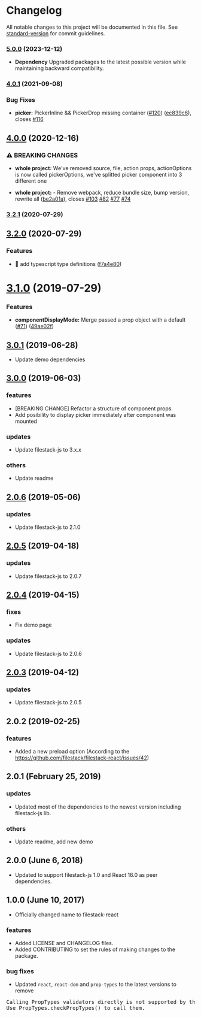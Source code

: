# Changelog

All notable changes to this project will be documented in this file. See [standard-version](https://github.com/conventional-changelog/standard-version) for commit guidelines.

### [5.0.0](https://github.com/filestack/filestack-react/compare/v4.0.1...v5.0.0) (2023-12-12)

* **Dependency** Upgraded packages to the latest possible version while maintaining backward compatibility.

### [4.0.1](https://github.com/filestack/filestack-react/compare/v4.0.0...v4.0.1) (2021-09-08)


### Bug Fixes

* **picker:** PickerInline && PickerDrop missing container ([#120](https://github.com/filestack/filestack-react/issues/120)) ([ec839c6](https://github.com/filestack/filestack-react/commit/ec839c68b71237a4dae20cb0e58eaa09c7694b88)), closes [#116](https://github.com/filestack/filestack-react/issues/116)

## [4.0.0](https://github.com/filestack/filestack-react/compare/v3.2.0...v4.0.0) (2020-12-16)


### ⚠ BREAKING CHANGES

* **whole project:** We've removed source, file, action props, actionOptions is now called
pickerOptions, we've splitted picker component into 3 different one

* **whole project:** - Remove webpack, reduce bundle size, bump version, rewrite all ([be2a01a](https://github.com/filestack/filestack-react/commit/be2a01a5e79c637d29de261a679752b0a34b3bf3)), closes [#103](https://github.com/filestack/filestack-react/issues/103) [#82](https://github.com/filestack/filestack-react/issues/82) [#77](https://github.com/filestack/filestack-react/issues/77) [#74](https://github.com/filestack/filestack-react/issues/74)

### [3.2.1](https://github.com/filestack/filestack-react/compare/v3.2.0...v3.2.1) (2020-07-29)

## [3.2.0](https://github.com/filestack/filestack-react/compare/v3.1.0...v3.2.0) (2020-07-29)


### Features

* 🎸 add typescript type definitions ([f7a4e80](https://github.com/filestack/filestack-react/commit/f7a4e80ab44edb1e0e0858d65a9ed1c3e7214e8c))

# [3.1.0](https://github.com/filestack/filestack-react/compare/v3.0.1...v3.1.0) (2019-07-29)


### Features

* **componentDisplayMode:** Merge passed a prop object with a default ([#71](https://github.com/filestack/filestack-react/issues/71)) ([49ae02f](https://github.com/filestack/filestack-react/commit/49ae02f))



## [3.0.1](https://github.com/filestack/filestack-react/compare/v3.0.0...v3.0.1) (2019-06-28)
- Update demo dependencies


## [3.0.0](https://github.com/filestack/filestack-react/compare/v2.0.6...v3.0.0) (2019-06-03)

### features
- [BREAKING CHANGE] Refactor a structure of component props
- Add posibility to display picker immediately after component was mounted

### updates
- Update filestack-js to 3.x.x

### others
- Update readme

## [2.0.6](https://github.com/filestack/filestack-react/compare/v2.0.5...v2.0.6) (2019-05-06)

### updates
- Update filestack-js to 2.1.0

## [2.0.5](https://github.com/filestack/filestack-react/compare/v2.0.4...v2.0.5) (2019-04-18)

### updates
- Update filestack-js to 2.0.7

## [2.0.4](https://github.com/filestack/filestack-react/compare/v2.0.3...v2.0.4) (2019-04-15)

### fixes
- Fix demo page

### updates
- Update filestack-js to 2.0.6


## [2.0.3](https://github.com/filestack/filestack-react/compare/v2.0.2...v2.0.3) (2019-04-12)

### updates
- Update filestack-js to 2.0.5

## 2.0.2 (2019-02-25)

### features
- Added a new preload option (According to the https://github.com/filestack/filestack-react/issues/42)

## 2.0.1 (February 25, 2019)

### updates
- Updated most of the dependencies to the newest version including filestack-js lib.

### others
- Update readme, add new demo


## 2.0.0 (June 6, 2018)

- Updated to support filestack-js 1.0 and React 16.0 as peer dependencies.

## 1.0.0 (June 10, 2017)

- Officially changed name to filestack-react

### features

- Added LICENSE and CHANGELOG files.
- Added CONTRIBUTING to set the rules of making changes to the package.

### bug fixes

- Updated `react`, `react-dom` and `prop-types` to the latest versions to remove
<pre>Calling PropTypes validators directly is not supported by the `prop-types` package.
Use PropTypes.checkPropTypes() to call them.</pre>
